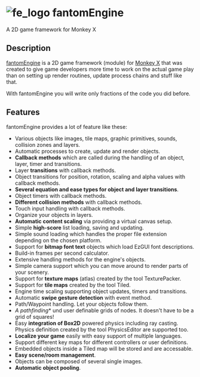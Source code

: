 # ![fe_logo](http://www.whiteskygames.com/files/fe_logo_small.png) fantomEngine 
A 2D game framework for Monkey X 

## Description
[fantomEngine](http://www.fantomgl.com) is a 2D game framework (module) for [Monkey X](http://www.monkey-x.com) that was created to give game developers more time to work on the actual game play than on setting up render routines, update process chains and stuff like that. 

With fantomEngine you will write only fractions of the code you did before. 

## Features

fantomEngine provides a lot of feature like these:

  * Various objects like images, tile maps, graphic primitives, sounds, collision zones and layers.
  * Automatic processes to create, update and render objects.
  * **Callback methods** which are called during the handling of an object, layer, timer and transitions.
  * Layer **transitions** with callback methods.
  * Object transitions for position, rotation, scaling and alpha values with callback methods.
  * **Several equation and ease types for object and layer transitions**.
  * Object timers with callback methods.
  * **Different collision methods** with callback methods.
  * Touch input handling with callback methods.
  * Organize your objects in layers.
  * **Automatic content scaling** via providing a virtual canvas setup.
  * Simple **high-score** list loading, saving and updating.
  * Simple sound loading which handles the proper file extension depending on the chosen platform. 
  * Support for **bitmap font text** objects which load EzGUI font descriptions.
  * Build-in frames per second calculator.
  * Extensive handling methods for the engine's objects.
  * Simple camera support which you can move around to render parts of your scenery.
  * Support for **texture maps** (atlas) created by the tool TexturePacker.
  * Support for **tile maps** created by the tool Tiled.
  * Engine time scaling supporting object updates, timers and transitions.
  * Automatic **swipe gesture detection** with event method.
  * Path/Waypoint handling. Let your objects follow them.
  * **A* pathfinding** und user definable grids of nodes. It doesn't have to be a grid of squares!
  * Easy **integration of Box2D** powered physics including ray casting. Physics definition created by the tool PhysicsEditor are supported too.
  * **Localize your game** easily with easy support of multiple languages.
  * Support different key maps for different controllers or user definitions.
  * Embedded objects inside a Tiled map will be stored and are accessable.
  * **Easy scene/room management**.
  * Objects can be composed of several single images.
  * **Automatic object pooling**.
